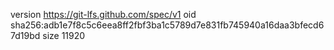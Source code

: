 version https://git-lfs.github.com/spec/v1
oid sha256:adb1e7f8c5c6eea8ff2fbf3ba1c5789d7e831fb745940a16daa3bfecd67d19bd
size 11920
